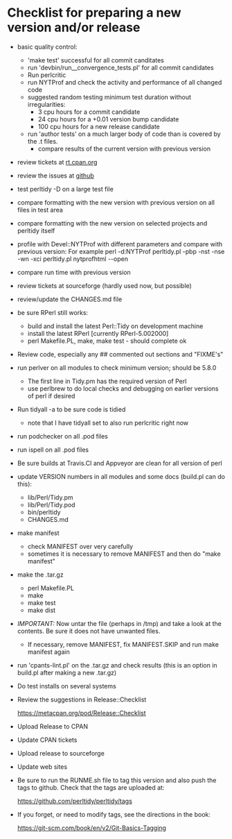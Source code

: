 # Checklist for preparing a new version and/or release

- basic quality control:
  - 'make test' successful for all commit canditates
  - run 'devbin/run__convergence_tests.pl' for all commit candidates
  - Run perlcritic
  - run NYTProf and check the activity and performance of all changed code
  - suggested random testing minimum test duration without irregularities:
    - 3 cpu hours for a commit candidate
    - 24 cpu hours for a +0.01 version bump candidate
    - 100 cpu hours for a new release candidate
  - run 'author tests' on a much larger body of code than is covered by the .t
    files.
      - compare results of the current version with previous version
- review tickets at [rt.cpan.org](https://rt.cpan.org/Public/Dist/Display.html?Name=Perl-Tidy) 
- review the issues at [github](https://github.com/perltidy/perltidy/issues/)
- test perltidy -D on a large test file
- compare formatting with the new version with previous version on all files in test area
- compare formatting with the new version on selected projects and perltidy itself
- profile with Devel::NYTProf with different parameters and compare with previous version: For example
  perl -d:NYTProf perltidy.pl -pbp -nst -nse -wn -xci perltidy.pl
  nytprofhtml --open
- compare run time with previous version
- review tickets at sourceforge (hardly used now, but possible)
- review/update the CHANGES.md file
- be sure RPerl still works:
  - build and install the latest Perl::Tidy on development machine
  - install the latest RPerl [currently RPerl-5.002000]
  - perl Makefile.PL, make, make test - should complete ok
- Review code, especially any ## commented out sections and "FIXME's"
- run perlver on all modules to check minimum version; should be 5.8.0
  - The first line in Tidy.pm has the required version of Perl
  - use perlbrew to do local checks and debugging on earlier versions of perl if desired
- Run tidyall -a to be sure code is tidied
  - note that I have tidyall set to also run perlcritic right now
- run podchecker on all .pod files
- run ispell on all .pod files
- Be sure builds at Travis.CI and Appveyor are clean for all version of perl
- update VERSION numbers in all modules and some docs (build.pl can do this):
   - lib/Perl/Tidy.pm
   - lib/Perl/Tidy.pod
   - bin/perltidy
   - CHANGES.md
- make manifest
    - check MANIFEST over very carefully
    - sometimes it is necessary to remove MANIFEST and then do "make manifest"
- make the .tar.gz
   - perl Makefile.PL
   - make 
   - make test
   - make dist
- *IMPORTANT:* Now untar the file (perhaps in /tmp) and take a look at the
  contents.  Be sure it does not have unwanted files.
   - If necessary, remove MANIFEST, fix MANIFEST.SKIP and run make manifest again
- run 'cpants-lint.pl' on the .tar.gz and check results
  (this is an option in build.pl after making a new .tar.gz)
- Do test installs on several systems 
- Review the suggestions in Release::Checklist

     https://metacpan.org/pod/Release::Checklist

- Upload Release to CPAN
- Update CPAN tickets
- Upload release to sourceforge
- Update web sites
- Be sure to run the RUNME.sh file to tag this version and also push the tags to github. Check that the tags are uploaded at:

   https://github.com/perltidy/perltidy/tags

- If you forget, or need to modify tags, see the directions in the book:

   https://git-scm.com/book/en/v2/Git-Basics-Tagging
